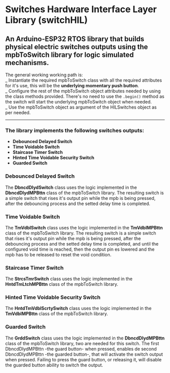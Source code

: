 # **Switches Hardware Interface Layer** Library (switchHIL)
## An Arduino-ESP32 RTOS library that builds physical electric switches outputs using the mpbToSwitch library for logic simulated mechanisms.  

The general working working path is:  
_ Instantiate the required mpbToSwitch class with all the required attributes for it's use, this will be the **underlying momentary push button**.  
_ Configure the rest of the mpbToSwitch object attributes needed by using the class methods provided. There's no need to use the `.begin()` method as the switch will start the underlying mpbToSwitch object when needed.  
_ Use the mpbToSwitch object as argument of the HILSwitches object as per needed.  

---  

### The library implements the following switches outputs: ###  
* **Debounced Delayed Switch**  
* **Time Voidable Switch**
* **Staircase Timer Switch**
* **Hinted Time Voidable Security Switch**
* **Guarded Switch**


### **Debounced Delayed Switch**
The **DbncdDlydSwitch** class uses the logic implemented in the **DbncdDlydMPBttn** class of the mpbToSwitch library. The resulting switch is a simple switch that rises it's output pin while the mpb is being pressed, after the debouncing process and the setted delay time is completed.  

### **Time Voidable Switch**
The **TmVdblSwitch** class uses the logic implemented in the **TmVdblMPBttn** class of the mpbToSwitch library. The resulting switch is a simple switch that rises it's output pin while the mpb is being pressed, after the debouncing process and the setted delay time is completed, and until the configured void time is reached, then the output pin es lowered and the mpb has to be released to reset the void condition.    

### **Staircase Timer Switch**
The **StrcsTmrSwitch** class uses the logic implemented in the **HntdTmLtchMPBttn** class of the mpbToSwitch library.  

### **Hinted Time Voidable Security Switch**
The **HntdTmVdblScrtySwitch** class uses the logic implemented in the **TmVdblMPBttn** class of the mpbToSwitch library.  

### **Guarded Switch**
The **GrddSwitch** class uses the logic implemented in the **DbncdDlydMPBttn** class of the mpbToSwitch library, two are needed for this switch. The first DbncdDlydMPBttn -the guard button- when pressed, enables de second DbncdDlydMPBttn -the guarded button-, that will activate the switch output when pressed. Failing to press the guard button, or releasing it, will disable the guarded button ability to switch the output.  
